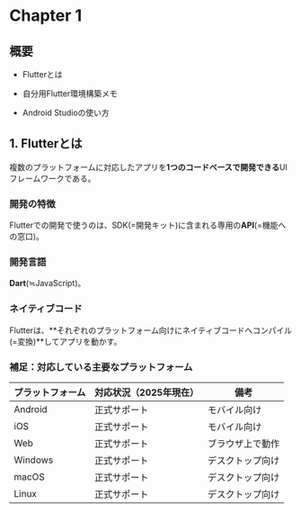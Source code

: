 # Chapter 1  

## 概要  

- Flutterとは  

- 自分用Flutter環境構築メモ  

- Android Studioの使い方  

## 1. Flutterとは  

複数のプラットフォームに対応したアプリを**1つのコードベースで開発できる**UIフレームワークである。  

### 開発の特徴  

Flutterでの開発で使うのは、SDK(=開発キット)に含まれる専用の**API**(=機能への窓口)。  

### 開発言語  

**Dart**(≒JavaScript)。

### ネイティブコード

Flutterは、**それぞれのプラットフォーム向けにネイティブコードへコンパイル(=変換)**してアプリを動かす。

### 補足：対応している主要なプラットフォーム

| プラットフォーム | 対応状況（2025年現在） | 備考       |
| -------- | ------------- | -------- |
| Android  | 正式サポート      | モバイル向け   |
| iOS      | 正式サポート      | モバイル向け   |
| Web      | 正式サポート      | ブラウザ上で動作 |
| Windows  | 正式サポート      | デスクトップ向け |
| macOS    | 正式サポート      | デスクトップ向け |
| Linux    | 正式サポート      | デスクトップ向け |
